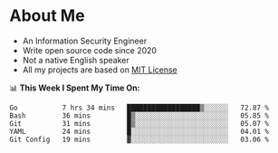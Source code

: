 # About Me

- An Information Security Engineer
- Write open source code since 2020
- Not a native English speaker
- All my projects are based on [MIT License](https://opensource.org/licenses/MIT)

📊 **This Week I Spent My Time On:**
<!--START_SECTION:waka-->
```text
Go           7 hrs 34 mins   ██████████████████▒░░░░░░   72.87 % 
Bash         36 mins         █▒░░░░░░░░░░░░░░░░░░░░░░░   05.85 % 
Git          31 mins         █▒░░░░░░░░░░░░░░░░░░░░░░░   05.07 % 
YAML         24 mins         █░░░░░░░░░░░░░░░░░░░░░░░░   04.01 % 
Git Config   19 mins         ▓░░░░░░░░░░░░░░░░░░░░░░░░   03.06 % 
```
<!--END_SECTION:waka-->

